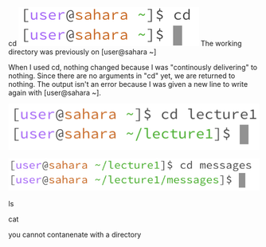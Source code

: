 cd
![Image](cd1.png)
The working directory was previously on [user@sahara ~]

When I used cd, nothing changed because I was "continously delivering" to nothing.
Since there are no arguments in "cd" yet, we are returned to nothing.
The output isn't an error because I was given a new line to write again with [user@sahara ~].

![Image](cd2.png)

![Image](cd3.png)

ls

cat

you cannot contanenate with a directory 
